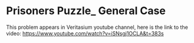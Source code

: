 # Prisoners Puzzle_ General Case
This problem appears in Veritasium youtube channel, here is the link to the video:
https://www.youtube.com/watch?v=iSNsgj1OCLA&t=383s
